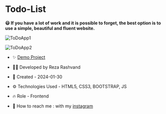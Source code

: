 # Todo-List

**😃 If you have a lot of work and it is possible to forget, the best option is to use a simple, beautiful and fluent website.**

![ToDoApp1](https://github.com/Reza-Developer01/Todo-List/assets/157674736/3fdf08f4-f23a-42fe-beeb-24090e6fe90b)

![ToDoApp2](https://github.com/Reza-Developer01/Todo-List/assets/157674736/50ed13bc-c484-4dad-8b57-8b1076709510)

- ✨ [Demo Project](https://reza-developer01.github.io/Todo-List/)

- 👨‍💻 Developed by Reza Rashvand

- 📅 Created - 2024-01-30

- ⚙️ Technologies Used - HTML5, CSS3, BOOTSTRAP, JS

- 🔥 Role - Frontend

- 🤝 How to reach me : with my [instagram](https://www.instagram.com/amirreza_rashvand_developer)
